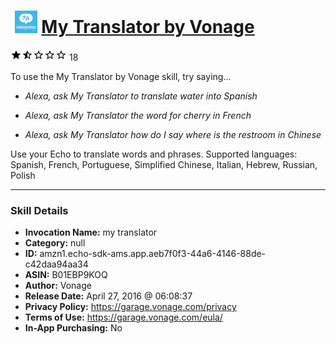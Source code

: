 # &nbsp;<img src="skill_icon" alt="My Translator by Vonage icon" width="36"> [My Translator by Vonage](http://alexa.amazon.com/#skills/amzn1.echo-sdk-ams.app.aeb7f0f3-44a6-4146-88de-c42daa94aa34)
![1.5 stars](../../images/ic_star_black_18dp_1x.png)![1.5 stars](../../images/ic_star_half_black_18dp_1x.png)![1.5 stars](../../images/ic_star_border_black_18dp_1x.png)![1.5 stars](../../images/ic_star_border_black_18dp_1x.png)![1.5 stars](../../images/ic_star_border_black_18dp_1x.png) 18

To use the My Translator by Vonage skill, try saying...

* *Alexa, ask My Translator to translate water into Spanish*

* *Alexa, ask My Translator the word for cherry in French*

* *Alexa, ask My Translator how do I say where is the restroom in Chinese*

Use your Echo to translate words and phrases. Supported languages: Spanish, French, Portuguese, Simplified Chinese, Italian, Hebrew, Russian, Polish

***

### Skill Details

* **Invocation Name:** my translator
* **Category:** null
* **ID:** amzn1.echo-sdk-ams.app.aeb7f0f3-44a6-4146-88de-c42daa94aa34
* **ASIN:** B01EBP9KOQ
* **Author:** Vonage
* **Release Date:** April 27, 2016 @ 06:08:37
* **Privacy Policy:** https://garage.vonage.com/privacy
* **Terms of Use:** https://garage.vonage.com/eula/
* **In-App Purchasing:** No
